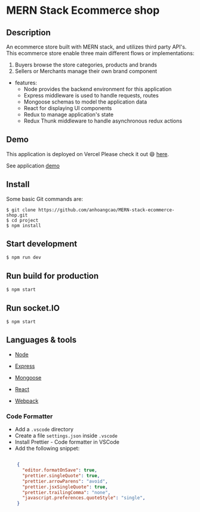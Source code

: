 # MERN Stack Ecommerce shop

## Description

An ecommerce store built with MERN stack, and utilizes third party API's. This ecommerce store enable three main different flows or implementations:

1. Buyers browse the store categories, products and brands
2. Sellers or Merchants manage their own brand component


* features:
  * Node provides the backend environment for this application
  * Express middleware is used to handle requests, routes
  * Mongoose schemas to model the application data
  * React for displaying UI components
  * Redux to manage application's state
  * Redux Thunk middleware to handle asynchronous redux actions



## Demo

This application is deployed on Vercel Please check it out :smile: [here](https://mern-stack-ecommerce-shop.vercel.app).

See application [demo](https://drive.google.com/file/d/1kic3vr9xPLlCR-UioJA1Akh9yhq0pZlN/view?usp=sharing)

## Install

Some basic Git commands are:

```
$ git clone https://github.com/anhoangcao/MERN-stack-ecommerce-shop.git
$ cd project
$ npm install
```

## Start development

```
$ npm run dev
```

## Run build for production

```
$ npm start
```

## Run socket.IO

```
$ npm start
```

## Languages & tools

- [Node](https://nodejs.org/en/)

- [Express](https://expressjs.com/)

- [Mongoose](https://mongoosejs.com/)

- [React](https://reactjs.org/)

- [Webpack](https://webpack.js.org/)


### Code Formatter

- Add a `.vscode` directory
- Create a file `settings.json` inside `.vscode`
- Install Prettier - Code formatter in VSCode
- Add the following snippet:  

```json

    {
      "editor.formatOnSave": true,
      "prettier.singleQuote": true,
      "prettier.arrowParens": "avoid",
      "prettier.jsxSingleQuote": true,
      "prettier.trailingComma": "none",
      "javascript.preferences.quoteStyle": "single",
    }

```

